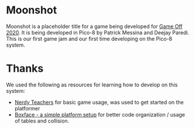 # Moonshot

Moonshot is a placeholder title for a game being developed for 
[Game Off 2020](https://itch.io/jam/game-off-2020). It is being developed 
in Pico-8 by Patrick Messina and Deejay Paredi. This is our first game 
jam and our first time developing on the Pico-8 system. 

# Thanks

We used the following as resources for learning how to develop on this system:

* [Nerdy Teachers](https://www.youtube.com/channel/UCbMjF_cWciuBUZjILNL1fyA) for basic
  game usage, was used to get started on the platformer
* [Boxface - a simple platform setup](https://www.lexaloffle.com/bbs/?tid=27749) for
  better code organization / usage of tables and collision.